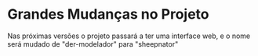 # Grandes Mudanças no Projeto

Nas próximas versões o projeto passará a ter uma interface web, e o nome será mudado de "der-modelador" para "sheepnator"
